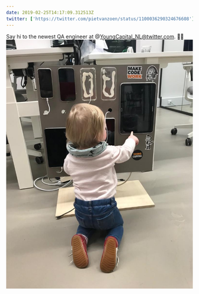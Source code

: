 ```yaml
---
date: 2019-02-25T14:17:09.312513Z
twitter: ['https://twitter.com/pietvanzoen/status/1100036290324676608']
---
```

Say hi to the newest QA engineer at @YoungCapital_NL@twitter.com. 💁‍♀️ ![](/media/A9519998-B947-4762-BE71-2D88861C4C4F.jpeg)
